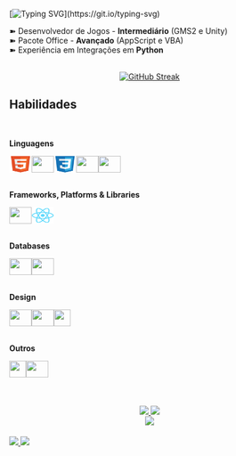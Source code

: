 <!-- 
  ## Links de onde usei para fazer meu readme

  # Typer - (https://readme-typing-svg.herokuapp.com/demo/)
  # Stats - (https://github-readme-streak-stats.herokuapp.com/demo/)
  # Grafico - (https://ashutosh00710.github.io/github-readme-activity-graph/)
  # VisitCount - (https://visitcount.itsvg.in/)

-->

[![Typing SVG](https://readme-typing-svg.herokuapp.com?font=Fira+Code&weight=550&pause=1000&random=false&width=435&lines=Ol%C3%A1!+Eu+sou+Josu%C3%A9+Henrique!;Seja+bem-vindo(a)!!)](https://git.io/typing-svg)

➽ Desenvolvedor de Jogos - **Intermediário** (GMS2 e Unity) <br>
➽ Pacote Office - **Avançado** (AppScript e VBA)<br>
➽ Experiência em Integrações em **Python**

<br/>

<div align="center">
  <a href="https://git.io/streak-stats">
    <img src="https://github-readme-streak-stats.herokuapp.com?user=mauboru&theme=github-dark-blue&border_radius=5&border=0&locale=pt_BR&mode=weekly&hide_border=true" alt="GitHub Streak" />
  </a>
</div>

<!--
## Experiência de trabalho

[<img align="left" height="94px" width="94px" alt="" src=""/>]

_Insira o seu titulo_ \
[_IFPR Paranaguá_](https://ifpr.edu.br/paranagua/) • Contrato \
Linguagens & Tecnologias: `JavaScript`, `Node`, `React`, `Python`, `TypeScript`\
Projetos em destaque: [Incubadora](https://www.linkedin.com/in/incubadora-ifpr-campus-paranagu%C3%A1-5b4547271/), [SITEC](https://www.instagram.com/sitec2023/)
<br/>

-->

## Habilidades
<br/>

**Linguagens**
<br/>
<div style="display: flex; align-items: center;">
  <img height="30" width="40" src="https://raw.githubusercontent.com/devicons/devicon/master/icons/html5/html5-original.svg">
  <img height="30" width="40" src="https://cdn.jsdelivr.net/gh/devicons/devicon/icons/javascript/javascript-original.svg" />
  <img height="30" width="40" src="https://raw.githubusercontent.com/devicons/devicon/master/icons/css3/css3-original.svg">
  <img height="30" width="40" src="https://cdn.jsdelivr.net/gh/devicons/devicon/icons/python/python-original.svg">
  <img height="30" width="40" src="https://cdn.jsdelivr.net/gh/devicons/devicon/icons/java/java-original.svg">
</div>
<br/>

<!--
**HOSTING/SaaS**
<br/>
<div style="display: flex; align-items: center;">
  
</div>
<br/>
-->

**Frameworks, Platforms & Libraries**
<br/>
<div style="display: flex; align-items: center;">
  <img height="30" width="40" src="https://cdn.jsdelivr.net/gh/devicons/devicon/icons/bootstrap/bootstrap-original.svg" />
  <img height="30" width="40" src="https://raw.githubusercontent.com/devicons/devicon/master/icons/react/react-original.svg">
</div>
<br/>

<!--
**Servers**
<br/>
<div style="display: flex; align-items: center;">
  
</div>
<br/>
-->

**Databases**
<br/>
<div style="display: flex; align-items: center;">
  <img height="30" width="40" src="https://cdn.jsdelivr.net/gh/devicons/devicon/icons/sqlite/sqlite-original.svg">
  <img height="30" width="40" src="https://cdn.jsdelivr.net/gh/devicons/devicon/icons/mysql/mysql-original.svg">
</div>
<br/>

**Design**
<br/>
<div style="display: flex; align-items: center;">
  <img height="30" width="40" src="https://www.gimp.org/images/frontpage/wilber-big.png">
  <img height="30" width="40" src="https://static.canva.com/web/images/12487a1e0770d29351bd4ce4f87ec8fe.svg">
  <img height="30" width="30" src="https://pt.wizcase.com/wp-content/uploads/2022/08/CapCut-app-Logo-Transparent.png">
</div>
<br/>

<!--
**ML/DL**
<br/>
<div style="display: flex; align-items: center;">
  
</div>
<br/>
-->

**Outros**
<br/>
<div style="display: flex; align-items: center;">
  <img height="30" width="30" src="https://upload.wikimedia.org/wikipedia/commons/4/45/Notion_app_logo.png">
  <img height="30" width="40" src="https://cdn.jsdelivr.net/gh/devicons/devicon/icons/vscode/vscode-original.svg" />
</div>
<br/>

<!--
**Internet das Coisas**
<br/>

<div style="display: flex; align-items: center;">
  <img height="30" width="40" src="https://cdn.jsdelivr.net/gh/devicons/devicon/icons/cplusplus/cplusplus-original.svg" />
  <img height="30" width="40" src="https://cdn.jsdelivr.net/gh/devicons/devicon/icons/arduino/arduino-original.svg">
</div>
 -->

<br/>
<br/>

<div align="center">
  <a href="https://github.com/mauboru">
    <img height="180em" src="https://github-readme-stats.vercel.app/api?username=mauboru&show_icons=true&theme=transparent&include_all_commits=true&count_private=true"/>
    <img height="195em" src="https://github-readme-stats.vercel.app/api/top-langs/?username=mauboru&layout=compact&langs_count=7&theme=transparent"/>
</div>

<div align="center">
  <a href="https://visitcount.itsvg.in">
  <img src="https://visitcount.itsvg.in/api?id=mauboru&label=Profile%20Views&color=1&icon=8&pretty=true" />
</a>
</div>
<br/>

<div>
  <a href = "mailto:josue21servico@gmail.com">
    <img src="https://img.shields.io/badge/-Gmail-%23333?style=for-the-badge&logo=gmail&logoColor=white" target="_blank">
  </a>
  <a href="https://www.linkedin.com/in/josué-henrique-8a56a9192/" target="_blank">
    <img src="https://img.shields.io/badge/-LinkedIn-%230077B5?style=for-the-badge&logo=linkedin&logoColor=white" target="_blank">
  </a> 
</div>
